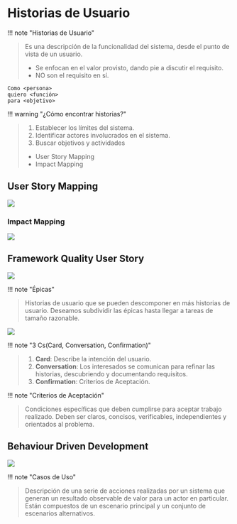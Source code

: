 # Historias de Usuario

!!! note "Historias de Usuario"
> Es una descripción de la funcionalidad del sistema, desde el punto de vista de un usuario.
> - Se enfocan en el valor provisto, dando pie a discutir el requisito.
> - NO son el requisito en sí.

```
Como <persona>
quiero <función>
para <objetivo>
```

!!! warning "¿Cómo encontrar historias?"
> 1. Establecer los límites del sistema.
> 2. Identificar actores involucrados en el sistema.
> 3. Buscar objetivos y actividades
> 	- User Story Mapping
> 	- Impact Mapping

## User Story Mapping

![](Pasted%20image%2020240925161018.png)

### Impact Mapping

![](Pasted%20image%2020240925161028.png)
## Framework Quality User Story
![](Pasted%20image%2020240925160056.png)


!!! note "Épicas"
> Historias de usuario que se pueden descomponer en más historias de usuario.
> Deseamos subdividir las épicas hasta llegar a tareas de tamaño razonable.


![](Pasted%20image%2020240925160334.png)


!!! note "3 Cs(Card, Conversation, Confirmation)"
> 1. **Card**: Describe la intención del usuario.
> 2. **Conversation**: Los interesados se comunican para refinar las historias, descubriendo y documentando requisitos.
> 3. **Confirmation**: Criterios de Aceptación.


!!! note "Criterios de Aceptación"
> Condiciones específicas que deben cumplirse para aceptar trabajo realizado.
> Deben ser claros, concisos, verificables, independientes y orientados al problema.

## Behaviour Driven Development

![](Pasted%20image%2020240925160701.png)

!!! note "Casos de Uso"
> Descripción de una serie de acciones realizadas por un sistema que generan un resultado observable de valor para un actor en particular.
> Están compuestos de un escenario principal y un conjunto de escenarios alternativos.

